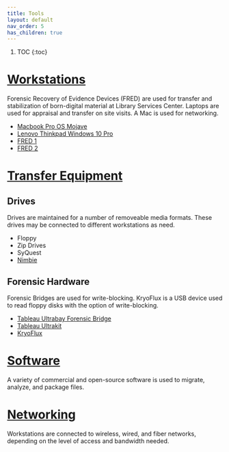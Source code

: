 ```yaml
---
title: Tools
layout: default
nav_order: 5
has_children: true
---
```


1. TOC
{:toc}

# [Workstations](workstations)
Forensic Recovery of Evidence Devices (FRED) are used for transfer and stabilization of born-digital material at Library Services Center. Laptops are used for appraisal and transfer on site visits. A Mac is used for networking.
* [Macbook Pro OS Mojave](macbooktools)
* [Lenovo Thinkpad Windows 10 Pro](thinkpad\(Windows10\)tools)
* [FRED 1](fred1)
* [FRED 2](fred2)

# [Transfer Equipment](transfer-equipment)
## Drives
Drives are maintained for a number of removeable media formats. These drives may be connected to different workstations as need.
* Floppy
* Zip Drives
* SyQuest
* [Nimbie](nimbie)

## Forensic Hardware
Forensic Bridges are used for write-blocking. KryoFlux is a USB device used to read floppy disks with the option of write-blocking.
* [Tableau Ultrabay Forensic Bridge](ultrabay)
* [Tableau Ultrakit](ultrakit)
* [KryoFlux](kryoflux)

# [Software](software)
A variety of commercial and open-source software is used to migrate, analyze, and package files.

# [Networking](networking)
Workstations are connected to wireless, wired, and fiber networks, depending on the level of access and bandwidth needed.

